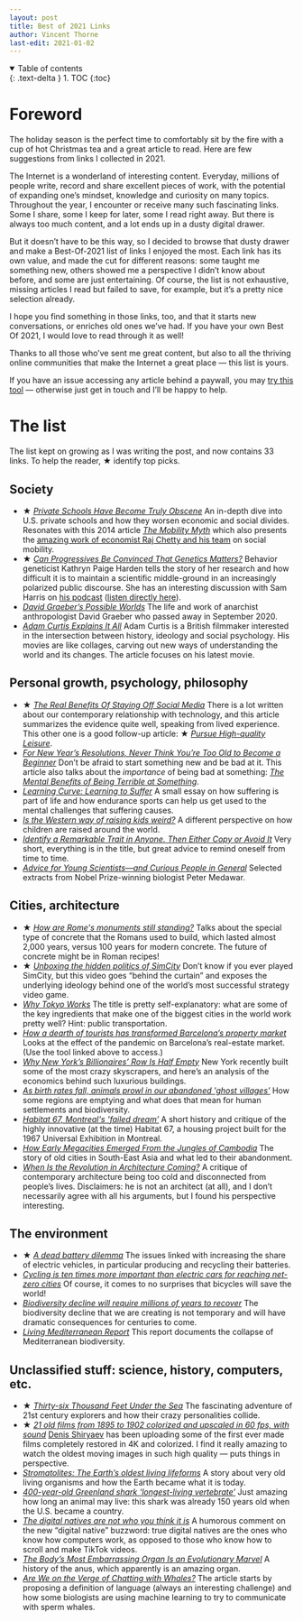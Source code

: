 ```yaml
---
layout: post
title: Best of 2021 Links
author: Vincent Thorne
last-edit: 2021-01-02
---
```


<details open markdown="block">
  <summary>
    Table of contents
  </summary>
  {: .text-delta }
1. TOC
{:toc}
</details>

# Foreword

The holiday season is the perfect time to comfortably sit by the fire with a cup of hot Christmas tea and a great article to read. Here are few suggestions from links I collected in 2021.

The Internet is a wonderland of interesting content. Everyday, millions of people write, record and share excellent pieces of work, with the potential of expanding one’s mindset, knowledge and curiosity on many topics. Throughout the year, I encounter or receive many such fascinating links. Some I share, some I keep for later, some I read right away. But there is always too much content, and a lot ends up in a dusty digital drawer.

But it doesn’t have to be this way, so I decided to browse that dusty drawer and make a Best-Of-2021 list of links I enjoyed the most. Each link has its own value, and made the cut for different reasons: some taught me something new, others showed me a perspective I didn’t know about before, and some are just entertaining. Of course, the list is not exhaustive, missing articles I read but failed to save, for example, but it’s a pretty nice selection already.

I hope you find something in those links, too, and that it starts new conversations, or enriches old ones we’ve had. If you have your own Best Of 2021, I would love to read through it as well!

Thanks to all those who’ve sent me great content, but also to all the thriving online communities that make the Internet a great place — this list is yours.

If you have an issue accessing any article behind a paywall, you may [try this tool](https://github.com/iamadamdev/bypass-paywalls-chrome/blob/master/README.md) — otherwise just get in touch and I’ll be happy to help.

# The list

The list kept on growing as I was writing the post, and now contains 33 links. To help the reader, ★ identify top picks.

## Society

- ★ [*Private Schools Have Become Truly Obscene*](https://www.theatlantic.com/magazine/archive/2021/04/private-schools-are-indefensible/618078/) An in-depth dive into U.S. private schools and how they worsen economic and social divides. Resonates with this 2014 article [*The Mobility Myth*](https://www.newyorker.com/magazine/2014/03/03/the-mobility-myth) which also presents the [amazing work of economist Raj Chetty and his team](https://opportunityinsights.org/) on social mobility.
- ★ [*Can Progressives Be Convinced That Genetics Matters?*](https://www.newyorker.com/magazine/2021/09/13/can-progressives-be-convinced-that-genetics-matters) Behavior geneticist Kathryn Paige Harden tells the story of her research and how difficult it is to maintain a scientific middle-ground in an increasingly polarized public discourse. She has an interesting discussion with Sam Harris on [his podcast](https://www.samharris.org/podcasts/making-sense-episodes/212-july-29-2020) ([listen directly here](https://assets.samharris.org/episodes/audios/d68807f9-96ec-4e65-92e6-d7358365fd57/874b3fe6-2b69-4deb-b898-80e0d641fd9d.mp3)).
- [*David Graeber’s Possible Worlds*](https://nymag.com/intelligencer/2021/11/david-graeber-dawn-of-everything.html) The life and work of anarchist anthropologist David Graeber who passed away in September 2020.
- [*Adam Curtis Explains It All*](https://www.newyorker.com/news/letter-from-the-uk/adam-curtis-explains-it-all) Adam Curtis is a British filmmaker interested in the intersection between history, ideology and social psychology. His movies are like collages, carving out new ways of understanding the world and its changes. The article focuses on his latest movie.

## Personal growth, psychology, philosophy

- ★ [*The Real Benefits Of Staying Off Social Media*](https://durmonski.com/life-advice/benefits-of-staying-off-social-media/) There is a lot written about our contemporary relationship with technology, and this article summarizes the evidence quite well, speaking from lived experience. This other one is a good follow-up article: ★ [*Pursue High-quality Leisure*](https://www.deprocrastination.co/blog/pursue-high-quality-leisure).
- [*For New Year’s Resolutions, Never Think You’re Too Old to Become a Beginner*](https://www.wsj.com/articles/for-new-years-resolutions-never-think-youre-too-old-to-become-a-beginner-11609426707) Don’t be afraid to start something new and be bad at it. This article also talks about the *importance* of being bad at something: [*The Mental Benefits of Being Terrible at Something*](https://www.outsideonline.com/health/wellness/80-20-rule-beginner-mastery-benefits/).
- [*Learning Curve: Learning to Suffer*](https://backpackinglight.com/learning-curve-learning-to-suffer/) A small essay on how suffering is part of life and how endurance sports can help us get used to the mental challenges that suffering causes.
- [*Is the Western way of raising kids weird?*](https://www.bbc.com/future/article/20210222-the-unusual-ways-western-parents-raise-children) A different perspective on how children are raised around the world.
- [*Identify a Remarkable Trait in Anyone. Then Either Copy or Avoid It*](https://knowledgeartist.org/article/identify-remarkable-trait-learn) Very short, everything is in the title, but great advice to remind oneself from time to time.
- [*Advice for Young Scientists—and Curious People in General*](https://fs.blog/advice-for-young-scientists/) Selected extracts from Nobel Prize-winning biologist Peter Medawar.

## Cities, architecture

- ★ [*How are Rome's monuments still standing?*](https://www.bbc.com/travel/article/20211213-how-are-romes-monuments-still-standing) Talks about the special type of concrete that the Romans used to build, which lasted almost 2,000 years, versus 100 years for modern concrete. The future of concrete might be in Roman recipes!
- ★ [*Unboxing the hidden politics of SimCity*](https://www.youtube.com/watch?v=_51_YJQpeg0) Don’t know if you ever played SimCity, but this video goes “behind the curtain” and exposes the underlying ideology behind one of the world’s most successful strategy video game.
- [*Why Tokyo Works*](https://metropolisjapan.com/why-tokyo-works/) The title is pretty self-explanatory: what are some of the key ingredients that make one of the biggest cities in the world work pretty well? Hint: public transportation.
- [*How a dearth of tourists has transformed Barcelona’s property market*](https://www.ft.com/content/db40e9a0-f043-4200-ae74-a3fc7b800f74) Looks at the effect of the pandemic on Barcelona’s real-estate market. (Use the tool linked above to access.)
- [*Why New York’s Billionaires’ Row Is Half Empty*](https://www.youtube.com/watch?v=Wehsz38P74g) New York recently built some of the most crazy skyscrapers, and here’s an analysis of the economics behind such luxurious buildings.
- [*As birth rates fall, animals prowl in our abandoned 'ghost villages’*](https://www.theguardian.com/world/2021/jan/24/as-birth-rates-fall-animals-prowl-in-our-abandoned-ghost-villages) How some regions are emptying and what does that mean for human settlements and biodiversity.
- [*Habitat 67, Montreal's 'failed dream’*](https://www.theguardian.com/cities/2015/may/13/habitat-67-montreal-expo-moshe-safdie-history-cities-50-buildings-day-35) A short history and critique of the highly innovative (at the time) Habitat 67, a housing project built for the 1967 Universal Exhibition in Montreal.
- [*How Early Megacities Emerged From the Jungles of Cambodia*](https://www.atlasobscura.com/articles/ancient-cambodian-megacities) The story of old cities in South-East Asia and what led to their abandonment.
- [*When Is the Revolution in Architecture Coming?*](https://www.currentaffairs.org/2021/04/when-is-the-revolution-in-architecture-coming) A critique of contemporary architecture being too cold and disconnected from people’s lives. Disclaimers: he is not an architect (at all), and I don’t necessarily agree with all his arguments, but I found his perspective interesting.

## The environment

- ★ [*A dead battery dilemma*](https://www.science.org/content/article/millions-electric-cars-are-coming-what-happens-all-dead-batteries) The issues linked with increasing the share of electric vehicles, in particular producing and recycling their batteries.
- [*Cycling is ten times more important than electric cars for reaching net-zero cities*](https://theconversation.com/cycling-is-ten-times-more-important-than-electric-cars-for-reaching-net-zero-cities-157163) Of course, it comes to no surprises that bicycles will save the world!
- [*Biodiversity decline will require millions of years to recover*](https://www.europeanscientist.com/en/environment/biodiversity-decline-will-require-millions-of-years-to-recover/) The biodiversity decline that we are creating is not temporary and will have dramatic consequences for centuries to come.
- [*Living Mediterranean Report*](https://tourduvalat.org/en/media/living-mediterranean-report-an-unprecedented-source-of-data-on-the-evolution-of-mediterranean-biodiversity/) This report documents the collapse of Mediterranean biodiversity.

## Unclassified stuff: science, history, computers, etc.

- ★ [*Thirty-six Thousand Feet Under the Sea*](https://www.newyorker.com/magazine/2020/05/18/thirty-six-thousand-feet-under-the-sea) The fascinating adventure of 21st century explorers and how their crazy personalities collide.
- ★ [*21 old films from 1895 to 1902 colorized and upscaled in 60 fps, with sound*](https://www.youtube.com/watch?v=YZuP41ALx_Q) [Denis Shiryaev](https://www.youtube.com/c/DenisShiryaev) has been uploading some of the first ever made films completely restored in 4K and colorized. I find it really amazing to watch the oldest moving images in such high quality — puts things in perspective.
- [*Stromatolites: The Earth’s oldest living lifeforms*](https://www.bbc.com/travel/article/20210117-stromatolites-the-earths-oldest-living-lifeforms) A story about very old living organisms and how the Earth became what it is today.
- [*400-year-old Greenland shark ‘longest-living vertebrate’*](https://www.bbc.com/news/science-environment-37047168) Just amazing how long an animal may live: this shark was already 150 years old when the U.S. became a country.
- [*The digital natives are not who you think it is*](https://blog.torh.net/2021/05/12/the-digital-natives-are-not-who-you-think-it-is/) A humorous comment on the new “digital native” buzzword: true digital natives are the ones who know how computers work, as opposed to those who know how to scroll and make TikTok videos.
- [*The Body’s Most Embarrassing Organ Is an Evolutionary Marvel*](https://www.theatlantic.com/science/archive/2021/05/evolution-butts/618915/) A history of the anus, which apparently is an amazing organ.
- [*Are We on the Verge of Chatting with Whales?*](https://hakaimagazine.com/features/are-we-on-the-verge-of-chatting-with-whales/) The article starts by proposing a definition of language (always an interesting challenge) and how some biologists are using machine learning to try to communicate with sperm whales.